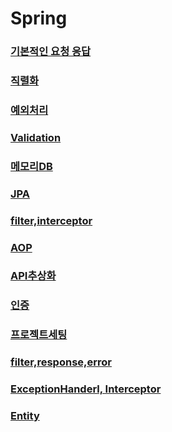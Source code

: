 # Spring
### [기본적인 요청 응답](https://github.com/kps990515/flab/tree/master/spring/1.requestresponse)
### [직렬화](https://github.com/kps990515/flab/tree/master/spring/2.serialize)
### [예외처리](https://github.com/kps990515/flab/tree/master/spring/3.exception)
### [Validation](https://github.com/kps990515/flab/tree/master/spring/4.validation)
### [메모리DB](https://github.com/kps990515/flab/tree/master/spring/5.memoryDb)
### [JPA](https://github.com/kps990515/flab/tree/master/spring/6.jpa)
### [filter,interceptor](https://github.com/kps990515/flab/tree/master/spring/7.filter)
### [AOP](https://github.com/kps990515/flab/tree/master/spring/8.aop)
### [API추상화](https://github.com/kps990515/flab/tree/master/spring/9.abstract)
### [인증](https://github.com/kps990515/flab/tree/master/spring/10.certification)
### [프로젝트세팅](https://github.com/kps990515/flab/tree/master/spring/11.setting)
### [filter,response,error](https://github.com/kps990515/flab/tree/master/spring/12.filterResultError)
### [ExceptionHanderl, Interceptor](https://github.com/kps990515/flab/tree/master/spring/13.ExceptionInterceptor)
### [Entity](https://github.com/kps990515/flab/tree/master/spring/14.Entitys)

